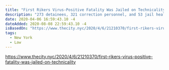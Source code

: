 ```yaml
---
title: "First Rikers Virus-Positive Fatality Was Jailed on Technicality"
description: "273 detainees, 321 correction personnel, and 53 jail health staffers have tested positive for coronavirus as of Sunday, according to the Correction Department. Additionally, one correction officer and one investigator have died after contracting the virus."
date: 2020-04-06 16:59:43.10 -4
dateAdded: 2020-08-08 22:59:43.10 -4
isBasedOn: "https://www.thecity.nyc/2020/4/6/21210370/first-rikers-virus-positive-fatality-was-jailed-on-technicality"
tags:
  - New York
  - Law
---
```


https://www.thecity.nyc/2020/4/6/21210370/first-rikers-virus-positive-fatality-was-jailed-on-technicality
